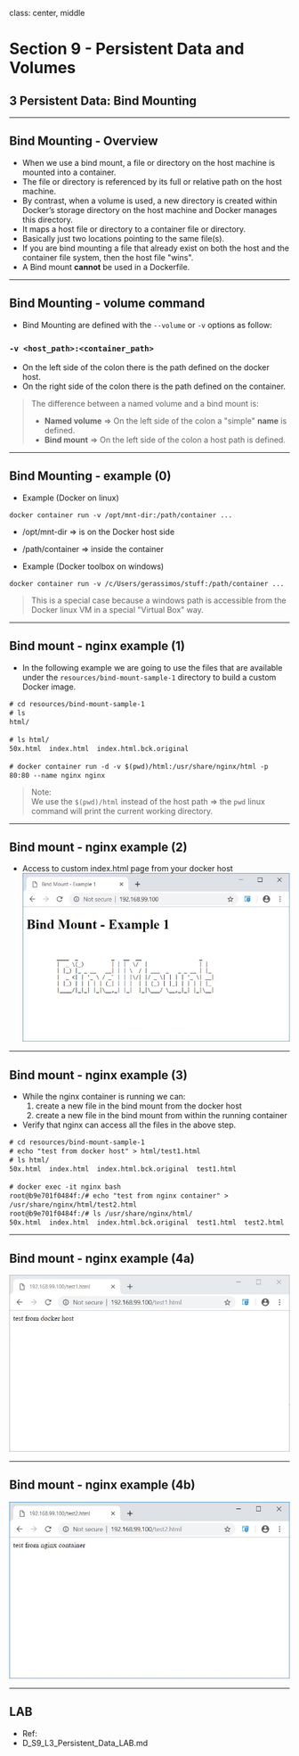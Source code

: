 class: center, middle
# Section 9 - Persistent Data and Volumes
## 3 Persistent Data: Bind Mounting
---

## Bind Mounting - Overview
 
 - When we use a bind mount, a file or directory on the host machine is mounted into a container. 
 - The file or directory is referenced by its full or relative path on the host machine. 
 - By contrast, when a volume is used, a new directory is created within Docker’s storage directory on the host machine and Docker manages this directory.
 - It maps a host file or directory to a container file or directory.
 - Basically just two locations pointing to the same file(s).
 - If you are bind mounting a file that already exist on both the host and the container file system, then the host file "wins".
 - A Bind mount **cannot** be used in a Dockerfile.

---

## Bind Mounting - volume command
 - Bind Mounting are defined with the `--volume` or `-v` options as follow:  
### `-v <host_path>:<container_path>`  
 - On the left side of the colon there is the path defined on the docker host.  
 - On the right side of the colon there is the path defined on the container.  

>  
> The difference between a named volume and a bind mount is:
> - **Named volume** => On the left side of the colon a "simple" **name** is defined.
> - **Bind mount** => On the left side of the colon a host path is defined.

---

## Bind Mounting - example (0)
 - Example (Docker on linux)
```console  
docker container run -v /opt/mnt-dir:/path/container ...
```
  - /opt/mnt-dir => is on the Docker host side
  - /path/container => inside the container

 - Example (Docker toolbox on windows)
```console  
docker container run -v /c/Users/gerassimos/stuff:/path/container ... 
```

> This is a special case because a windows path is accessible from the Docker linux VM in a special "Virtual Box" way.  

---

## Bind mount - nginx example (1)
 - In the following example we are going to use the files that are available under the `resources/bind-mount-sample-1` directory to build a custom Docker image.

```terminal
# cd resources/bind-mount-sample-1
# ls 
html/

# ls html/
50x.html  index.html  index.html.bck.original

# docker container run -d -v $(pwd)/html:/usr/share/nginx/html -p 80:80 --name nginx nginx
```
> Note:  
> We use the `$(pwd)/html` instead of the host path => the `pwd` linux command will print the current working directory.  

---

## Bind mount - nginx example (2)
 - Access to custom index.html page from your docker host  
![img_width_90](images/D_S9_L47_bind_mount.jpg)  


---

## Bind mount - nginx example (3)
 - While the nginx container is running we can:
   1. create a new file in the bind mount from the docker host
   2. create a new file in the bind mount from within the running container 
 - Verify that nginx can access all the files in the above step.

```terminal
# cd resources/bind-mount-sample-1
# echo "test from docker host" > html/test1.html
# ls html/
50x.html  index.html  index.html.bck.original  test1.html
  
# docker exec -it nginx bash
root@b9e701f0484f:/# echo "test from nginx container" > /usr/share/nginx/html/test2.html
root@b9e701f0484f:/# ls /usr/share/nginx/html/
50x.html  index.html  index.html.bck.original  test1.html  test2.html
```
---

## Bind mount - nginx example (4a)
![img_width_90](images/D_S9_L47_bind_mount_test1.jpg)

---

## Bind mount - nginx example (4b)
![img_width_90](images/D_S9_L47_bind_mount_test2.jpg)

---

## LAB
 - Ref:
 - D_S9_L3_Persistent_Data_LAB.md

